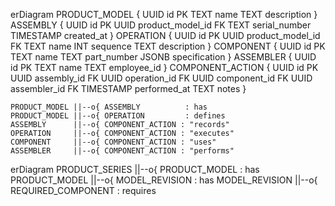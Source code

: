 erDiagram
    PRODUCT_MODEL {
        UUID id PK
        TEXT name
        TEXT description
    }
    ASSEMBLY {
        UUID id PK
        UUID product_model_id FK
        TEXT serial_number
        TIMESTAMP created_at
    }
    OPERATION {
        UUID id PK
        UUID product_model_id FK
        TEXT name
        INT sequence
        TEXT description
    }
    COMPONENT {
        UUID id PK
        TEXT name
        TEXT part_number
        JSONB specification
    }
    ASSEMBLER {
        UUID id PK
        TEXT name
        TEXT employee_id
    }
    COMPONENT_ACTION {
        UUID id PK
        UUID assembly_id FK
        UUID operation_id FK
        UUID component_id FK
        UUID assembler_id FK
        TIMESTAMP performed_at
        TEXT notes
    }

    PRODUCT_MODEL ||--o{ ASSEMBLY          : has
    PRODUCT_MODEL ||--o{ OPERATION         : defines
    ASSEMBLY      ||--o{ COMPONENT_ACTION : "records"
    OPERATION     ||--o{ COMPONENT_ACTION : "executes"
    COMPONENT     ||--o{ COMPONENT_ACTION : "uses"
    ASSEMBLER     ||--o{ COMPONENT_ACTION : "performs"

erDiagram
    PRODUCT_SERIES ||--o{ PRODUCT_MODEL : has
    PRODUCT_MODEL ||--o{ MODEL_REVISION : has
    MODEL_REVISION ||--o{ REQUIRED_COMPONENT : requires
